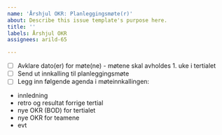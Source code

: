 ```yaml
---
name: 'Årshjul OKR: Planleggingsmøte(r)'
about: Describe this issue template's purpose here.
title: ''
labels: Årshjul OKR
assignees: arild-65

---
```


- [ ] Avklare dato(er) for møte(ne) - møtene skal avholdes 1. uke i tertialet
- [ ] Send ut innkalling til planleggingsmøte
- [ ] Legg inn følgende agenda i møteinnkallingen:
- innledning
- retro og resultat forrige tertial
- nye OKR (BOD) for tertialet
- nye OKR for teamene
- evt

